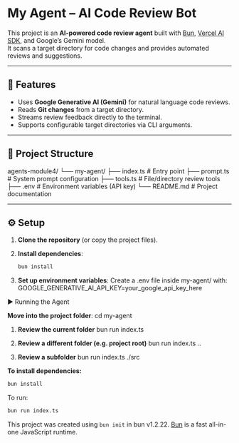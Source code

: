 # My Agent – AI Code Review Bot

This project is an **AI-powered code review agent** built with [Bun](https://bun.sh/), [Vercel AI SDK](https://sdk.vercel.ai/), and Google’s Gemini model.  
It scans a target directory for code changes and provides automated reviews and suggestions.

---

## 🚀 Features
- Uses **Google Generative AI (Gemini)** for natural language code reviews.
- Reads **Git changes** from a target directory.
- Streams review feedback directly to the terminal.
- Supports configurable target directories via CLI arguments.

---

## 📂 Project Structure
agents-module4/
└── my-agent/
├── index.ts # Entry point
├── prompt.ts # System prompt configuration
├── tools.ts # File/directory review tools
├── .env # Environment variables (API key)
└── README.md # Project documentation


---

## ⚙️ Setup

1. **Clone the repository** (or copy the project files).

2. **Install dependencies**:
   ```bash
   bun install

3. **Set up environment variables**:
Create a .env file inside my-agent/ with:
GOOGLE_GENERATIVE_AI_API_KEY=your_google_api_key_here

▶️ Running the Agent

**Move into the project folder**:
cd my-agent

1. **Review the current folder**
bun run index.ts

2. **Review a different folder (e.g. project root)**
bun run index.ts ..

3. **Review a subfolder**
bun run index.ts ./src

**To install dependencies:**

```bash
bun install
```

To run:

```bash
bun run index.ts
```

This project was created using `bun init` in bun v1.2.22. [Bun](https://bun.com) is a fast all-in-one JavaScript runtime.
